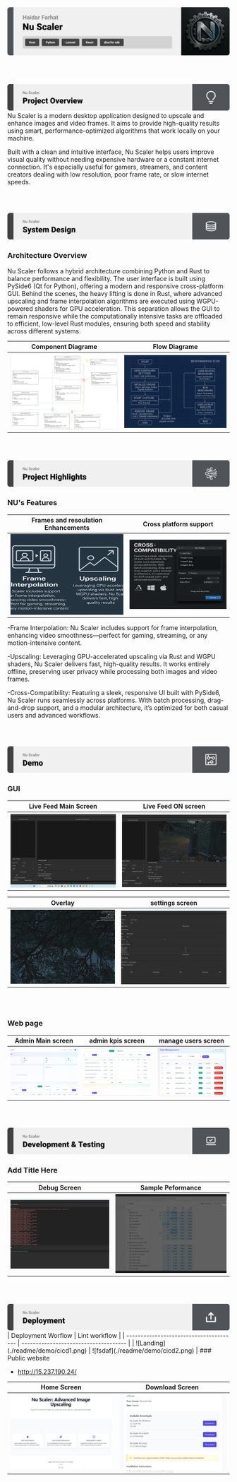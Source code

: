 <img src="./readme/title1.svg"/>

<br><br>

<!-- project overview -->
<img src="./readme/title2.svg"/>
Nu Scaler is a modern desktop application designed to upscale and enhance images and video frames. It aims to provide high-quality results using smart, performance-optimized algorithms that work locally on your machine.

Built with a clean and intuitive interface, Nu Scaler helps users improve visual quality without needing expensive hardware or a constant internet connection. It's especially useful for gamers, streamers, and content creators dealing with low resolution, poor frame rate, or slow internet speeds.

<br><br>

<!-- System Design -->
<img src="./readme/title3.svg"/>

### Architecture Overview

Nu Scaler follows a hybrid architecture combining Python and Rust to balance performance and flexibility. The user interface is built using PySide6 (Qt for Python), offering a modern and responsive cross-platform GUI. Behind the scenes, the heavy lifting is done in Rust, where advanced upscaling and frame interpolation algorithms are executed using WGPU-powered shaders for GPU acceleration. This separation allows the GUI to remain responsive while the computationally intensive tasks are offloaded to efficient, low-level Rust modules, ensuring both speed and stability across different systems.

| Component Diagrame                      | Flow Diagrame                         |
| --------------------------------------- | ------------------------------------- |
| ![Landing](./readme/demo/component_diagrame.png) | ![fsdaf](./readme/demo/flow.png)   |

<br><br>

<!-- Project Highlights -->
<img src="./readme/title4.svg"/>

### NU's Features

| Frames and resoulation Enhancements     | Cross platform support                 |
| --------------------------------------- | ------------------------------------- |
| ![Landing](./readme/demo/high1.png) | ![fsdaf](./readme/demo/high2.png)   |

-Frame Interpolation: Nu Scaler includes support for frame interpolation, enhancing video smoothness—perfect for gaming, streaming, or any motion-intensive content.

-Upscaling: Leveraging GPU-accelerated upscaling via Rust and WGPU shaders, Nu Scaler delivers fast, high-quality results. It works entirely offline, preserving user privacy while processing both images and video frames.

-Cross-Compatibility: Featuring a sleek, responsive UI built with PySide6, Nu Scaler runs seamlessly across platforms. With batch processing, drag-and-drop support, and a modular architecture, it’s optimized for both casual users and advanced workflows.

<br><br>

<!-- Demo -->
<img src="./readme/title5.svg"/>



### GUI

| Live Feed Main Screen                   | Live Feed ON  screen                  |
| --------------------------------------- | ------------------------------------- |
| ![Landing](./readme/demo/live_main.png) | ![fsdaf](./readme/demo/live_on.png)   |



|  Overlay                                | settings screen                       |
| --------------------------------------- | ------------------------------------- |
| ![Landing](./readme/demo/Overlay.png)   | ![fsdaf](./readme/demo/settings.png)  |

<br><br>
### Web page


| Admin Main screen                           | admin kpis screen                       | manage users screen                   |
| ---------------------------------------     | -------------------------------------   | ------------------------------------- |
| ![Landing](./readme/demo/admin_main.png)    | ![fsdaf](./readme/demo/kpis.png)        | ![fsdaf](./readme/demo/users.png)     |



<br><br>


<!-- Testing -->
<img src="./readme/title6.svg"/>

### Add Title Here

|  Debug Screen                           | Sample Peformance                     |
| --------------------------------------- | ------------------------------------- |
| ![Landing](./readme/demo/debug.png)     | ![fsdaf](./readme/demo/smpl_pef.png)  |



<br><br>

<!-- Deployment -->
<img src="./readme/title7.svg"/>
| Deployment Worflow                      | Lint workflow                         |
| --------------------------------------- | ------------------------------------- |
| ![Landing](./readme/demo/cicd1.png)     | ![fsdaf](./readme/demo/cicd2.png)     |
### Public website

- http://15.237.190.24/


| Home Screen                             | Download Screen                       | 
| --------------------------------------- | ------------------------------------- | 
| ![Landing](./readme/demo/home.png)      | ![fsdaf](./readme/demo/download.png) | 

<br><br>
